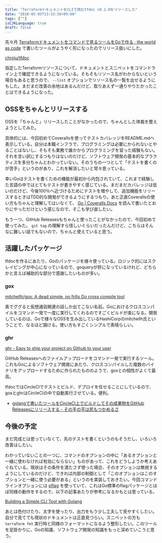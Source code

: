```yaml
---
title: "TerraformドキュメントをCLIで読むtfdoc v0.1.0をリリースした"
date: "2018-05-05T13:33:36+09:00"
tags: [""]
isCJKLanguage: true
draft: false
---
```


先々月 [Terraformドキュメントをコマンドで見るツールをGoで作る · the world as code](https://chroju.github.io/blog/2018/03/25/create_terraform_helper_tool_with_go/) で書いたツールがようやく形になったのでリリース扱いにした。

[chroju/tfdoc](https://github.com/chroju/tfdoc)

指定したTerraformリソースについて、ドキュメントとスニペットをコマンドライン上で確認できるようになっている。そもそもリソース名がわからないという場合もあると思うので、 `--list` オプションでリソース名の一覧を出せるようにもした。まだまだ改善の余地はあるんだけど、取りあえず一通りやりたかったことはできるようになった。

OSSをちゃんとリリースする
----

OSSを「ちゃんと」リリースしたことがなかったので、ちゃんとした体裁を整えようとしてみた。

具体的には、今回初めてCoverallsを使ってテストカバレッジをREADME.mdへ表示している。自分は本職インフラで、プログラミングは必要にかられないとやることはないし、そもそも業務で誰かからプログラミングを習った経験もない。それを言い訳にするつもりはないのだけど、ソフトウェア開発の基本的なプラクティスを多分ちゃんとわかっていない。そのうちの一つとして「テストを書くのが苦手」というのがあり、これを解消したいと常々思っている。

幸いGoはテストを書くための機能が最初から内包されていて、これまで経験した言語の中ではとてもテストが書きやすく感じている。まだまだカバレッジは低いのだけど、今後100％へ近づけるためにテストを増やして、追加機能をリリースするときはTDD的な開発ができるようにするつもり。あと正直Coverallsの使い方もちゃんと理解してはいなくて、 [Go | Coveralls Docs](https://docs.coveralls.io/go) を読んで書いたとおりにやっただけという感じなので、そこも学び直したい。

もう一つ、GitHub Releasesもちゃんと使ったことがなかったので、今回初めて使ってみた。 `git tag` の理解すら怪しいぐらいだったんだけど、こちらはそんなに難しい話でもないので、ちゃんと使えていると思う。

活躍したパッケージ
----

tfdocを作るにあたり、Goのパッケージを様々使っている。ロジック的にはスクレイピングが中心になっているので、goqueryが肝になっているけれど、どちらかと言えば補助的な部分で感謝したいものが多い。

### gox

[mitchellh/gox: A dead simple, no frills Go cross compile tool](https://github.com/mitchellh/gox)

素でググると仮想通貨関連の話しか出てこない名前。Goにおけるクロスコンパイルをコマンド一発で一度に実行してくれるのですごくビルドが楽になる。開発しているのは、Goで様々なOSSを生み出しているHashiCorpのmitchellh氏ということで、なるほど頷ける。使い方もすごくシンプルで素晴らしい。

### ghr

[ghr - Easy to ship your project on Github to your user](https://deeeet.com/ghr/)

GitHub Releasesへのファイルアップロードをコマンド一発で実行するツール。これもGoによるソフトウェア開発にあたり、クロスコンパイルした複数のバイナリをアップロードするために作られたもののようで、goxとの相性がよくて最高。

tfdocではCircleCIでテストとビルド、デプロイを任せることにしているので、goxとghrはCircleCIの中で自動実行させている。便利。

* [golangで書いたツールをCircleCI上でビルドしてその成果物をGitHub Releasesにリリースする - その手の平は尻もつかめるさ](https://moznion.hatenadiary.com/entry/2016/11/16/234139)

今後の予定
----

まだ完成とは思っていなくて、先のテストを書くというのもそうだし、いろいろ改善はしたい。

わかっていないことの一つに、コマンドのオプションの中に「あるオプションと一緒に使わなければ有効にならない」ものがあって、これをどうしようか考えあぐねている。現状はその条件を満たさず使った場合、そのオプションは無視するようにしているのだけど、できれば内部の制御として「このオプションはこのオプションと一緒に使う必要がある」というのを実装しておきたい。今回コマンドラインオプションには [pflag](https://godoc.org/github.com/spf13/pflag) を使っていて、これはGo標準のflagパッケージとほぼ同様の動作をするので、以下の記事あたりが参考になるかもとは思っている。

[Building a Simple CLI Tool with Golang](https://blog.rapid7.com/2016/08/04/build-a-simple-cli-tool-with-golang/)

あとは色付けたり、太字を使ったり、出力をもう少し工夫して見やすくしたい。自分で見てても現状のドキュメントは正直見づらい。スニペットの方も `terraform fmt` 実行時と同様のフォーマットになるよう整形したい。このツールを足掛かりに、Goの知識、ソフトウェア開発の知識をもっと深めていこうと思う。


